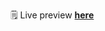 🗒️ Live preview <a href="https://raycasimiro.github.io/vanillaJS-notes-app/"><strong>here</strong></a>
